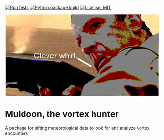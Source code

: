 [![Run tests](https://github.com/cs481-ekh/f22-dust-devils/actions/workflows/tests.yml/badge.svg)](https://github.com/cs481-ekh/f22-dust-devils/actions/workflows/tests.yml) [![Python package build](https://github.com/cs481-ekh/f22-dust-devils/actions/workflows/build.yml/badge.svg)](https://github.com/cs481-ekh/f22-dust-devils/actions/workflows/build.yml) [![License: MIT](https://img.shields.io/badge/License-MIT-yellow.svg)](https://opensource.org/licenses/MIT)



<p align="center"><img src="docs/Muldoon.png" alt="Clever whirl." width="500"/></p>

# Muldoon, the vortex hunter

A package for sifting meteorological data to look for and analyze vortex encounters

